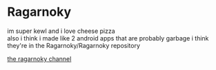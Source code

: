 # Ragarnoky

im super kewl and i love cheese pizza
\
also i think i made like 2 android apps that are probably garbage i think they're in the Ragarnoky/Ragarnoky repository


[the ragarnoky channel](https://www.youtube.com/channel/UC3Y_eevUSaVNroiEPJubO0Q)
